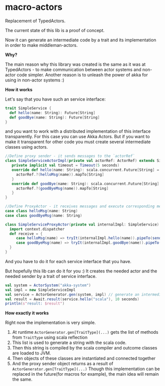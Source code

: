 # macro-actors
Replacement of TypedActors.

The current state of this lib is a proof of concept. 
 
Now it can generate an intermediate code by a trait and its implementation in order to make middleman-actors.

**Why?**

The main reason why this library was created is the same as it was at TypedActors - to make communication between actor systems and non-actor code simpler.
Another reason is to unleash the power of akka for using in non-actor systems :)

**How it works**

Let's say that you have such an service interface:

```scala
trait SimpleService {
  def hello(name: String): Future[String]
  def goodBye(name: String): Future[String]
}
```
and you want to work with a distributed implementation of this interface transparently.
For this case you can use Akka Actors. But if you want to make it transparent for other code you must create several intermediate classes using actors.

```scala
//Define proxy sender - it sends messages to the `actorRef`
class SimpleServiceActorImpl(private val actorRef: ActorRef) extends SimpleService {
   private implicit val timeout = Timeout(5 seconds)
   override def hello(name: String): scala.concurrent.Future[String] = {
     actorRef.?(helloMsg(name)).mapTo[String]
   }
   override def goodBye(name: String): scala.concurrent.Future[String] = {
     actorRef.?(goodByeMsg(name)).mapTo[String]
   }
}

//Define ProxyActor - it receives messages and execute corresponding methods of implementation
case class helloMsg(name: String)
case class goodByeMsg(name: String)

class SimpleServiceProxyActor(private val internalImpl: SimpleService) extends Actor {
  import context.dispatcher
  def receive = {
     case helloMsg(name) => tryIt(internalImpl.hello(name)).pipeTo(sender())
     case goodByeMsg(name) => tryIt(internalImpl.goodBye(name)).pipeTo(sender())
  }
}
```
And you have to do it for each service interface that you have.

But hopefully this lib can do it for you :) It creates the needed actor and the needed sender by a trait of service interface.

```scala
val system = ActorSystem("akka-system")
val impl = new SimpleServiceImpl
val service = ActorGenerator.gen(system, impl) // generate an intermediate code
val result = Await.result(service.hello("scala"), 10 seconds)
println(s"result: $result")
```

**How exactly it works**

Right now the implementation is very simple.

1. At runtime `ActorGenerator.gen[TraitType](...)` gets the list of methods from `TraitType` using scala reflection
1. This list is used to generate a string with the scala code.
1. Then this string is compiled by the scala compiler and outcome classes are loaded to JVM.
1. Then objects of these classes are instantiated and connected together
1. And the proxy sender object returns as a result of `ActorGenerator.gen[TraitType](...)`
Though this implementation can be replaced in the future(for macros for example), the main idea will remain the same.
